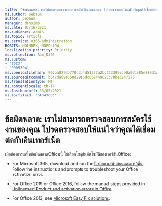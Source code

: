 ```yaml
---
title: 'ข้อผิดพลาด: เราไม่สามารถตรวจสอบการสมัครใช้งานของคุณ โปรดตรวจสอบให้แน่ใจว่าคุณได้เชื่อมต่อกับอินเทอร์เน็ต'
ms.author: pebaum
author: pebaum
manager: dansimp
ms.date: 03/16/2021
ms.audience: Admin
ms.topic: article
ms.service: o365-administration
ROBOTS: NOINDEX, NOFOLLOW
localization_priority: Priority
ms.collection: Adm_O365
ms.custom:
- "9823"
- "9005394"
ms.openlocfilehash: 962ba829ab770c3b4d51262a2bc123399cce0a03c585e886d1aa5701da284c7d
ms.sourcegitcommit: b5f7da89a650d2915dc652449623c78be6247175
ms.translationtype: MT
ms.contentlocale: th-TH
ms.lasthandoff: 08/05/2021
ms.locfileid: "54043855"
---
```

# <a name="error-we-couldnt-verify-your-subscription-please-make-sure-that-youre-connected-to-the-internet"></a>ข้อผิดพลาด: เราไม่สามารถตรวจสอบการสมัครใช้งานของคุณ โปรดตรวจสอบให้แน่ใจว่าคุณได้เชื่อมต่อกับอินเทอร์เน็ต

เมื่อต้องการแก้ไขข้อผิดพลาดOfficeนี้ ให้เลือกโซลูชันอัตโนมัติของเวอร์ชันOffice:

- For Microsoft 365, download and run the[ตัวช่วยการสนับสนุนและการกู้คืน](https://aka.ms/SaRA-OfficeActivation-Chat). Follow the instructions and prompts to troubleshoot your Office activation error.

- For Office 2019 or Office 2016, follow the manual steps provided in [Unlicensed Product and activation errors in Office](https://support.microsoft.com/office/0d23d3c0-c19c-4b2f-9845-5344fedc4380#bkmk_fixyourself).

- For Office 2013, see [Microsoft Easy Fix solutions](https://support.microsoft.com/topic/microsoft-easy-fix-solutions-have-been-discontinued-b0f4b5f9-3b5a-bd9e-d75d-d45e2f12e16c).